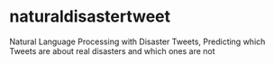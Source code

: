 # naturaldisastertweet
Natural Language Processing with Disaster Tweets, Predicting which Tweets are about real disasters and which ones are not
